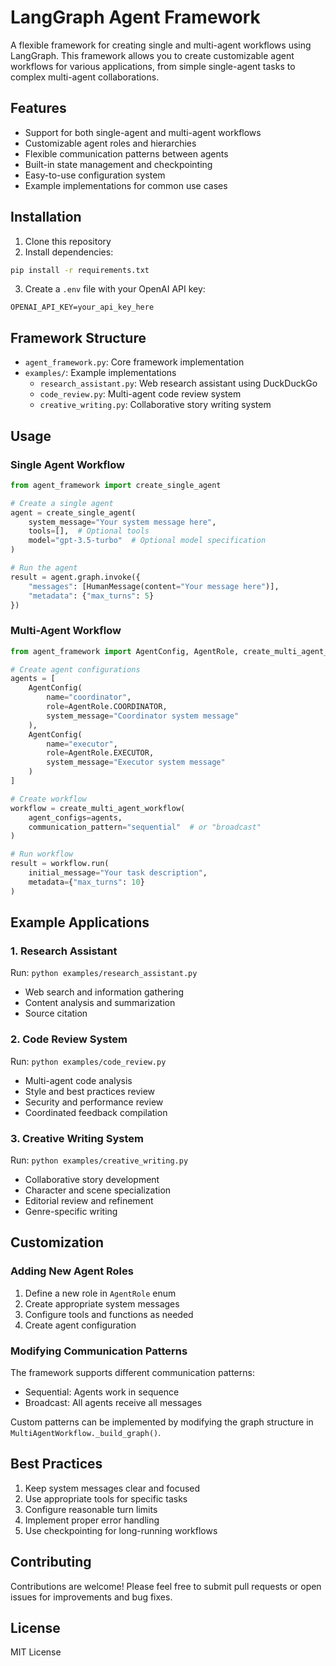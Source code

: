 # LangGraph Agent Framework

A flexible framework for creating single and multi-agent workflows using LangGraph. This framework allows you to create customizable agent workflows for various applications, from simple single-agent tasks to complex multi-agent collaborations.

## Features

- Support for both single-agent and multi-agent workflows
- Customizable agent roles and hierarchies
- Flexible communication patterns between agents
- Built-in state management and checkpointing
- Easy-to-use configuration system
- Example implementations for common use cases

## Installation

1. Clone this repository
2. Install dependencies:
```bash
pip install -r requirements.txt
```

3. Create a `.env` file with your OpenAI API key:
```
OPENAI_API_KEY=your_api_key_here
```

## Framework Structure

- `agent_framework.py`: Core framework implementation
- `examples/`: Example implementations
  - `research_assistant.py`: Web research assistant using DuckDuckGo
  - `code_review.py`: Multi-agent code review system
  - `creative_writing.py`: Collaborative story writing system

## Usage

### Single Agent Workflow

```python
from agent_framework import create_single_agent

# Create a single agent
agent = create_single_agent(
    system_message="Your system message here",
    tools=[],  # Optional tools
    model="gpt-3.5-turbo"  # Optional model specification
)

# Run the agent
result = agent.graph.invoke({
    "messages": [HumanMessage(content="Your message here")],
    "metadata": {"max_turns": 5}
})
```

### Multi-Agent Workflow

```python
from agent_framework import AgentConfig, AgentRole, create_multi_agent_workflow

# Create agent configurations
agents = [
    AgentConfig(
        name="coordinator",
        role=AgentRole.COORDINATOR,
        system_message="Coordinator system message"
    ),
    AgentConfig(
        name="executor",
        role=AgentRole.EXECUTOR,
        system_message="Executor system message"
    )
]

# Create workflow
workflow = create_multi_agent_workflow(
    agent_configs=agents,
    communication_pattern="sequential"  # or "broadcast"
)

# Run workflow
result = workflow.run(
    initial_message="Your task description",
    metadata={"max_turns": 10}
)
```

## Example Applications

### 1. Research Assistant
Run: `python examples/research_assistant.py`
- Web search and information gathering
- Content analysis and summarization
- Source citation

### 2. Code Review System
Run: `python examples/code_review.py`
- Multi-agent code analysis
- Style and best practices review
- Security and performance review
- Coordinated feedback compilation

### 3. Creative Writing System
Run: `python examples/creative_writing.py`
- Collaborative story development
- Character and scene specialization
- Editorial review and refinement
- Genre-specific writing

## Customization

### Adding New Agent Roles

1. Define a new role in `AgentRole` enum
2. Create appropriate system messages
3. Configure tools and functions as needed
4. Create agent configuration

### Modifying Communication Patterns

The framework supports different communication patterns:
- Sequential: Agents work in sequence
- Broadcast: All agents receive all messages

Custom patterns can be implemented by modifying the graph structure in `MultiAgentWorkflow._build_graph()`.

## Best Practices

1. Keep system messages clear and focused
2. Use appropriate tools for specific tasks
3. Configure reasonable turn limits
4. Implement proper error handling
5. Use checkpointing for long-running workflows

## Contributing

Contributions are welcome! Please feel free to submit pull requests or open issues for improvements and bug fixes.

## License

MIT License
